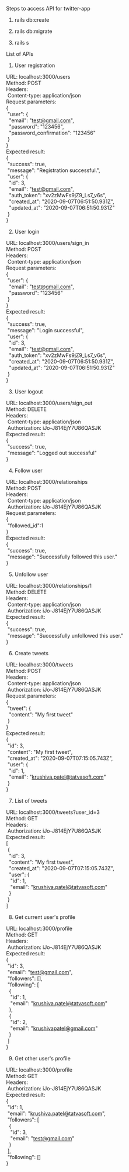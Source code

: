 Steps to access API for twitter-app

1) rails db:create

2) rails db:migrate

3) rails s

List of APIs

1) User registration

URL: localhost:3000/users \
Method: POST \
Headers: \
&nbsp;Content-type: application/json \
Request parameters: \
{\
&nbsp;"user": {\
&nbsp;&nbsp;"email": "test@gmail.com",\
&nbsp;&nbsp;"password": "123456",\
&nbsp;&nbsp;"password_confirmation": "123456"\
&nbsp;}\
}\
Expected result: \
{ \
&nbsp;"success": true, \
&nbsp;"message": "Registration successful.", \
&nbsp;"user": { \
&nbsp;&nbsp;"id": 3, \
&nbsp;&nbsp;"email": "test@gmail.com", \
&nbsp;&nbsp;"auth_token": "xv2zMwFs9jZ9_Ls7_v6s", \
&nbsp;&nbsp;"created_at": "2020-09-07T06:51:50.931Z", \
&nbsp;&nbsp;"updated_at": "2020-09-07T06:51:50.931Z" \
&nbsp;} \
}

2) User login

URL: localhost:3000/users/sign_in \
Method: POST \
Headers: \
&nbsp;Content-type: application/json \
Request parameters: \
{\
&nbsp;"user": {\
&nbsp;&nbsp;"email": "test@gmail.com",\
&nbsp;&nbsp;"password": "123456"\
&nbsp;}\
}\
Expected result: \
{ \
&nbsp;"success": true, \
&nbsp;"message": "Login successful", \
&nbsp;"user": { \
&nbsp;&nbsp;"id": 3, \
&nbsp;&nbsp;"email": "test@gmail.com", \
&nbsp;&nbsp;"auth_token": "xv2zMwFs9jZ9_Ls7_v6s", \
&nbsp;&nbsp;"created_at": "2020-09-07T06:51:50.931Z", \
&nbsp;&nbsp;"updated_at": "2020-09-07T06:51:50.931Z" \
&nbsp;} \
}

3) User logout

URL: localhost:3000/users/sign_out \
Method: DELETE \
Headers: \
&nbsp;Content-type: application/json \
&nbsp;Authorization: iJo-J814EjY7U86QASJK \
Expected result: \
{\
&nbsp;"success": true,\
&nbsp;"message": "Logged out successful"\
}

4) Follow user

URL: localhost:3000/relationships \
Method: POST \
Headers: \
&nbsp;Content-type: application/json \
&nbsp;Authorization: iJo-J814EjY7U86QASJK \
Request parameters: \
{\
&nbsp;"followed_id":1\
}\
Expected result: \
{\
&nbsp;"success": true,\
&nbsp;"message": "Successfully followed this user."\
}

5) Unfollow user

URL: localhost:3000/relationships/1 \
Method: DELETE \
Headers: \
&nbsp;Content-type: application/json \
&nbsp;Authorization: iJo-J814EjY7U86QASJK \
Expected result: \
{\
&nbsp;"success": true,\
&nbsp;"message": "Successfully unfollowed this user."\
}

6) Create tweets

URL: localhost:3000/tweets \
Method: POST \
Headers: \
&nbsp;Content-type: application/json \
&nbsp;Authorization: iJo-J814EjY7U86QASJK \
Request parameters: \
{\
&nbsp;"tweet": {\
&nbsp;&nbsp;"content": "My first tweet"\
&nbsp;}\
}\
Expected result: \
{\
&nbsp;"id": 3,\
&nbsp;"content": "My first tweet",\
&nbsp;"created_at": "2020-09-07T07:15:05.743Z",\
&nbsp;"user": {\
&nbsp;&nbsp;"id": 1,\
&nbsp;&nbsp;"email": "krushiva.patel@tatvasoft.com"\
&nbsp;}\
}

7) List of tweets

URL: localhost:3000/tweets?user_id=3 \
Method: GET \
Headers: \
&nbsp;Authorization: iJo-J814EjY7U86QASJK \
Expected result: \
[\
&nbsp;{\
&nbsp;&nbsp;"id": 3,\
&nbsp;&nbsp;"content": "My first tweet",\
&nbsp;&nbsp;"created_at": "2020-09-07T07:15:05.743Z",\
&nbsp;&nbsp;"user": {\
&nbsp;&nbsp;&nbsp;"id": 1,\
&nbsp;&nbsp;&nbsp;"email": "krushiva.patel@tatvasoft.com"\
&nbsp;&nbsp;}\
&nbsp;}\
]

8) Get current user's profile

URL: localhost:3000/profile \
Method: GET \
Headers: \
&nbsp;Authorization: iJo-J814EjY7U86QASJK \
Expected result: \
{\
&nbsp;"id": 3,\
&nbsp;"email": "test@gmail.com",\
&nbsp;"followers": [],\
&nbsp;"following": [\
&nbsp;&nbsp;{\
&nbsp;&nbsp;&nbsp;"id": 1,\
&nbsp;&nbsp;&nbsp;"email": "krushiva.patel@tatvasoft.com"\
&nbsp;&nbsp;},\
&nbsp;&nbsp;{\
&nbsp;&nbsp;&nbsp;"id": 2,\
&nbsp;&nbsp;&nbsp;"email": "krushivapatel@gmail.com"\
&nbsp;&nbsp;}\
&nbsp;]\
}

9) Get other user's profile

URL: localhost:3000/profile \
Method: GET \
Headers: \
&nbsp;Authorization: iJo-J814EjY7U86QASJK \
Expected result: \
{\
&nbsp;"id": 1,\
&nbsp;"email": "krushiva.patel@tatvasoft.com",\
&nbsp;"followers": [\
&nbsp;&nbsp;{\
&nbsp;&nbsp;&nbsp;"id": 3,\
&nbsp;&nbsp;&nbsp;"email": "test@gmail.com"\
&nbsp;&nbsp;}\
&nbsp;],\
&nbsp;"following": []\
}